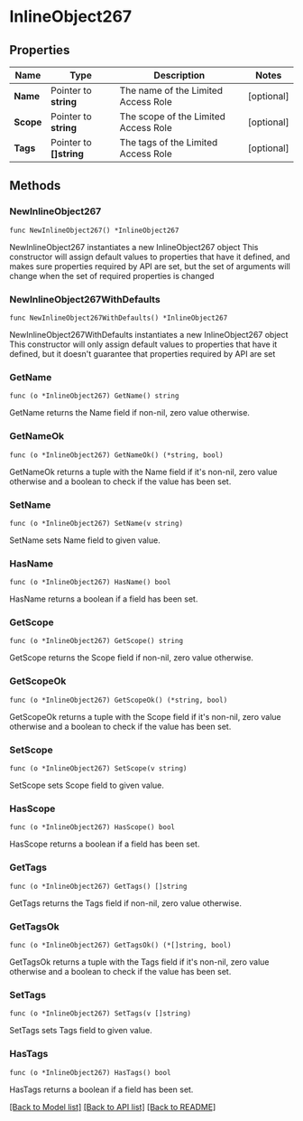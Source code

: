# InlineObject267

## Properties

Name | Type | Description | Notes
------------ | ------------- | ------------- | -------------
**Name** | Pointer to **string** | The name of the Limited Access Role | [optional] 
**Scope** | Pointer to **string** | The scope of the Limited Access Role | [optional] 
**Tags** | Pointer to **[]string** | The tags of the Limited Access Role | [optional] 

## Methods

### NewInlineObject267

`func NewInlineObject267() *InlineObject267`

NewInlineObject267 instantiates a new InlineObject267 object
This constructor will assign default values to properties that have it defined,
and makes sure properties required by API are set, but the set of arguments
will change when the set of required properties is changed

### NewInlineObject267WithDefaults

`func NewInlineObject267WithDefaults() *InlineObject267`

NewInlineObject267WithDefaults instantiates a new InlineObject267 object
This constructor will only assign default values to properties that have it defined,
but it doesn't guarantee that properties required by API are set

### GetName

`func (o *InlineObject267) GetName() string`

GetName returns the Name field if non-nil, zero value otherwise.

### GetNameOk

`func (o *InlineObject267) GetNameOk() (*string, bool)`

GetNameOk returns a tuple with the Name field if it's non-nil, zero value otherwise
and a boolean to check if the value has been set.

### SetName

`func (o *InlineObject267) SetName(v string)`

SetName sets Name field to given value.

### HasName

`func (o *InlineObject267) HasName() bool`

HasName returns a boolean if a field has been set.

### GetScope

`func (o *InlineObject267) GetScope() string`

GetScope returns the Scope field if non-nil, zero value otherwise.

### GetScopeOk

`func (o *InlineObject267) GetScopeOk() (*string, bool)`

GetScopeOk returns a tuple with the Scope field if it's non-nil, zero value otherwise
and a boolean to check if the value has been set.

### SetScope

`func (o *InlineObject267) SetScope(v string)`

SetScope sets Scope field to given value.

### HasScope

`func (o *InlineObject267) HasScope() bool`

HasScope returns a boolean if a field has been set.

### GetTags

`func (o *InlineObject267) GetTags() []string`

GetTags returns the Tags field if non-nil, zero value otherwise.

### GetTagsOk

`func (o *InlineObject267) GetTagsOk() (*[]string, bool)`

GetTagsOk returns a tuple with the Tags field if it's non-nil, zero value otherwise
and a boolean to check if the value has been set.

### SetTags

`func (o *InlineObject267) SetTags(v []string)`

SetTags sets Tags field to given value.

### HasTags

`func (o *InlineObject267) HasTags() bool`

HasTags returns a boolean if a field has been set.


[[Back to Model list]](../README.md#documentation-for-models) [[Back to API list]](../README.md#documentation-for-api-endpoints) [[Back to README]](../README.md)


